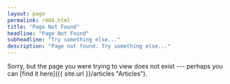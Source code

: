```yaml
---
layout: page
permalink: /404.html
title: "Page Not Found"
headline: "Page Not Found"
subheadline: "Try something else..."
description: "Page not found. Try something else..."
---  
```


Sorry, but the page you were trying to view does not exist --- perhaps you can [find it here]({{ site.url }}/articles "Articles").

<script type="text/javascript">
  var GOOG_FIXURL_LANG = 'en';
  var GOOG_FIXURL_SITE = 'http://restlesspoint.com'
</script>
<script type="text/javascript"
  src="http://linkhelp.clients.google.com/tbproxy/lh/wm/fixurl.js">
</script>